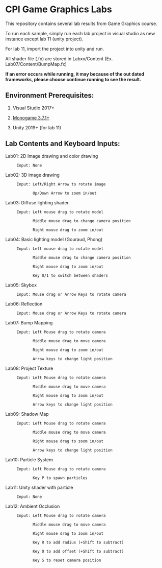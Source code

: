 # CPI Game Graphics Labs
 
This repository contains several lab results from Game Graphics course.

To run each sample, simply run each lab project in visual studio as new instance except lab 11 (unity project).

For lab 11, import the project into unity and run.

All shader file (.fx) are stored in Labxx/Content (Ex. Lab07/Content/BumpMap.fx)

**If an error occurs while running, it may because of the out dated frameworks, please choose continue running to see the result.**

## Environment Prerequisites:

  1. Visual Studio 2017+

  2. [Monogame 3.7.1+](https://www.monogame.net/)
 
  3. Unity 2019+ (for lab 11)

## Lab Contents and Keyboard Inputs:

  Lab01: 2D Image drawing and color drawing
  
         Input: None
         
  Lab02: 3D image drawing
  
         Input: Left/Right Arrow to rotate image
         
                Up/Down Arrow to zoom in/out
                
  Lab03: Diffuse lighting shader
  
         Input: Left mouse drag to rotate model
         
                Middle mouse drag to change camera position
                
                Right mouse drag to zoom in/out
                
  Lab04: Basic lighting model (Gouraud, Phong)
  
         Input: Left mouse drag to rotate model
         
                Middle mouse drag to change camera position
                
                Right mouse drag to zoom in/out
                
                Key 0/1 to switch between shaders
  
  Lab05: Skybox
  
         Input: Mouse drag or Arrow Keys to rotate camera
         
  Lab06: Reflection
         
         Input: Mouse drag or Arrow Keys to rotate camera
         
  Lab07: Bump Mapping
  
         Input: Left Mouse drag to rotate camera
         
                Middle mouse drag to move camera
                
                Right mouse drag to zoom in/out
                
                Arrow keys to change light position
                
  Lab08: Project Texture
         
         Input: Left Mouse drag to rotate camera
         
                Middle mouse drag to move camera
                
                Right mouse drag to zoom in/out
                
                Arrow keys to change light position
                
  Lab09: Shadow Map
        
         Input: Left Mouse drag to rotate camera
       
                Middle mouse drag to move camera
                
                Right mouse drag to zoom in/out
                
                Arrow keys to change light position
                
  Lab10: Particle System
         
         Input: Left Mouse drag to rotate camera
                
                Key P to spawn particles
                
  Lab11: Unity shader with particle
    
         Input: None
           
  Lab12: Ambient Occlusion
    
         Input: Left Mouse drag to rotate camera
       
                Middle mouse drag to move camera
                
                Right mouse drag to zoom in/out
                
                Key R to add radius (+Shift to subtract)
                
                Key O to add offset (+Shift to subtract)
                
                Key S to reset camera position
